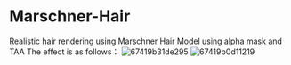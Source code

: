 # Marschner-Hair
Realistic hair rendering using Marschner Hair Model
using alpha mask and TAA
The effect is as follows：
![67419b31de295](https://github.com/user-attachments/assets/7e049522-e11a-47e7-86ee-094387d134dd)
![67419b0d11219](https://github.com/user-attachments/assets/3e6165ea-0886-498e-b5bb-350ee9a99b71)



